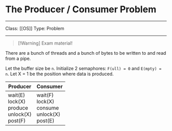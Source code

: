 # The Producer / Consumer Problem
___
Class: [[OS]]
Type: Problem
___

>[!Warning] Exam material!

There are a bunch of threads and a bunch of bytes to be written to and read from a pipe.

Let the buffer size be `n`. Initialize 2 semaphores: `F(ull) = 0` and `E(mpty) = n`. Let X = 1 be the position where data is produced.

| Producer                                              | Consumer                                              |
| ----------------------------------------------------- | ----------------------------------------------------- |
| wait(E)<br>lock(X)<br>produce<br>unlock(X)<br>post(F) | wait(F)<br>lock(X)<br>consume<br>unlock(X)<br>post(E) |

